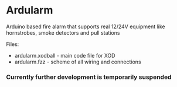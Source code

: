 # Ardularm
Arduino based fire alarm that supports real 12/24V equipment like hornstrobes, smoke detectors and pull stations

Files:
* ardularm.xodball - main code file for XOD
* ardularm.fzz - scheme of all wiring and connections
### Currently further development is temporarily suspended
